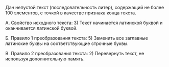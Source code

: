 Дан непустой текст (последовательность литер), содержащий не более 100 элементов, с
точкой в качестве признака конца текста.

A. Свойство исходного текста:
3) Текст начинается латинской буквой и оканчивается латинской буквой.

Б. Правило 1 преобразования текста:
5) Заменить все заглавные латинские буквы на соответствующие строчные буквы.

В. Правило 2 преобразования текста:
2) Перевернуть текст, не используя дополнительную память.
